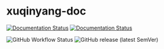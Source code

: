 # xuqinyang-doc
[![Documentation Status](https://xqy2006.github.io/store/badge1.svg)](https://xqy2006.github.io/docs)
[![Documentation Status](https://xqy2006.github.io/store/badge2.svg)](https://xqy2006.github.io/docs)

![GitHub Workflow Status](https://img.shields.io/github/workflow/status/xqy2006/docs/Test)
![GitHub release (latest SemVer)](https://img.shields.io/github/v/release/xqy2006/docs)

